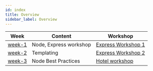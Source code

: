 ```yaml
---
id: index
title: Overview
sidebar_label: Overview
---
```


| Week                         | Content                | Workshop                                          |
| ---------------------------- | ---------------------- | ------------------------------------------------- |
| [week-1](./week-1/lesson.md) | Node, Express workshop | [Express Workshop 1](./week-1/workshop.md)        |
| [week-2](./week-2/lesson.md) | Templating             | [Express Workshop 2](./week-2/lesson.md#workshop) |
| [week-3](./week-3/lesson.md) | Node Best Practices    | [Hotel workshop](./week-3/workshop.md)            |
